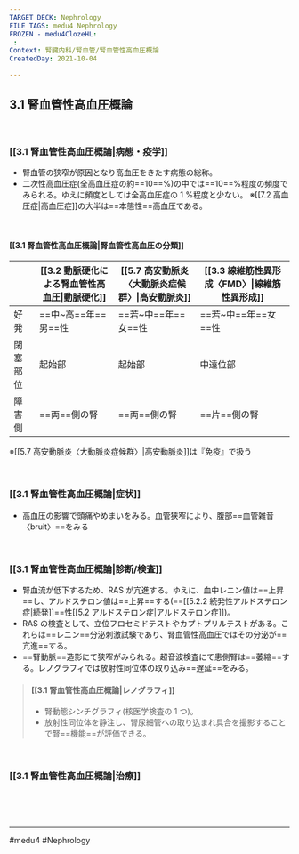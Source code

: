 ```yaml
---
TARGET DECK: Nephrology
FILE TAGS: medu4 Nephrology
FROZEN - medu4ClozeHL:
 : 
Context: 腎臓内科/腎血管/腎血管性高血圧概論
CreatedDay: 2021-10-04

---
```


## 3.1 腎血管性高血圧概論

<br>

### [[3.1 腎血管性高血圧概論|病態・疫学]]
* 腎血管の狭窄が原因となり高血圧をきたす病態の総称。
* 二次性高血圧症(全高血圧症の約==10==%)の中では==10==%程度の頻度でみられる。ゆえに頻度としては全高血圧症の 1 %程度と少ない。
※[[7.2 高血圧症\|高血圧症]]の大半は==本態性==高血圧である。
<!--ID: 1633959574061-->


<br>

#### [[3.1 腎血管性高血圧概論|腎血管性高血圧の分類]]
| |[[3.2 動脈硬化による腎血管性高血圧\|動脈硬化]]|[[5.7 高安動脈炎〈大動脈炎症候群〉\|高安動脈炎]]|[[3.3 線維筋性異形成〈FMD〉\|線維筋性異形成]]|
|---|---|---|---|
|好発|==中~高==年==男==性|==若~中==年==女==性|==若~中==年==女==性|
|閉塞部位|起始部|起始部|中遠位部|
|障害側|==両==側の腎|==両==側の腎|==片==側の腎|
<!--ID: 1633959574067-->


※[[5.7 高安動脈炎〈大動脈炎症候群〉|高安動脈炎]]は『免疫』で扱う

<br>


### [[3.1 腎血管性高血圧概論|症状]]
* 高血圧の影響で頭痛やめまいをみる。血管狭窄により、腹部==血管雑音〈bruit〉==をみる
<!--ID: 1633959574073-->


<br>

### [[3.1 腎血管性高血圧概論|診断/検査]]
* 腎血流が低下するため、RAS が亢進する。ゆえに、血中レニン値は==上昇==し、アルドステロン値は==上昇==する(==[[5.2.2 続発性アルドステロン症\|続発]]==性[[5.2 アルドステロン症|アルドステロン症]])。
* RAS の検査として、立位フロセミドテストやカプトプリルテストがある。これらは==レニン==分泌刺激試験であり、腎血管性高血圧ではその分泌が==亢進==する。
* ==腎動脈==造影にて狭窄がみられる。超音波検査にて患側腎は==萎縮==する。レノグラフィでは放射性同位体の取り込み==遅延==をみる。
<!--ID: 1633959574079-->



>#### [[3.1 腎血管性高血圧概論|レノグラフィ]]
>* 腎動態シンチグラフィ(核医学検査の 1 つ)。 
>* 放射性同位体を静注し、腎尿細管への取り込まれ具合を撮影することで腎==機能==が評価できる。
<!--ID: 1633959574085-->


<br>

### [[3.1 腎血管性高血圧概論|治療]]


<br><br><br>

---
#medu4 #Nephrology  

